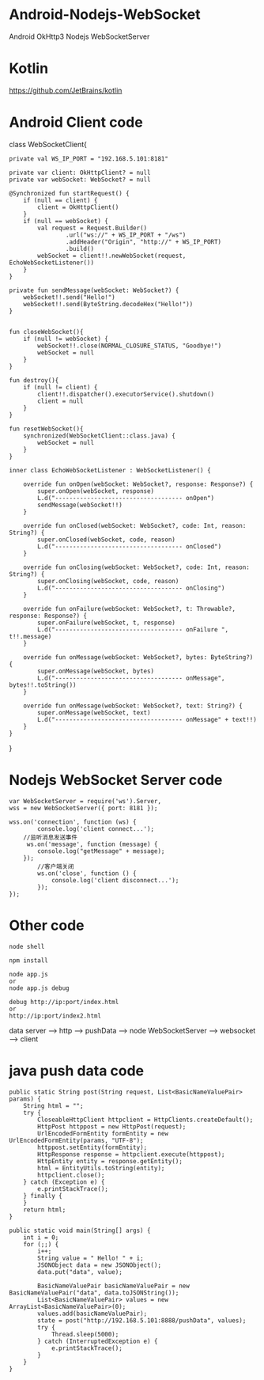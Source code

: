 # Android-Nodejs-WebSocket

Android OkHttp3 Nodejs WebSocketServer

# Kotlin
https://github.com/JetBrains/kotlin


# Android Client  code 

class WebSocketClient{

    private val WS_IP_PORT = "192.168.5.101:8181"
    
    private var client: OkHttpClient? = null
    private var webSocket: WebSocket? = null
    
    @Synchronized fun startRequest() {
        if (null == client) {
            client = OkHttpClient()
        }
        if (null == webSocket) {
            val request = Request.Builder()
                    .url("ws://" + WS_IP_PORT + "/ws")
                    .addHeader("Origin", "http://" + WS_IP_PORT)
                    .build()
            webSocket = client!!.newWebSocket(request, EchoWebSocketListener())
        }
    }

    private fun sendMessage(webSocket: WebSocket?) {
        webSocket!!.send("Hello!")
        webSocket!!.send(ByteString.decodeHex("Hello!"))
    }


    fun closeWebSocket(){
        if (null != webSocket) {
            webSocket!!.close(NORMAL_CLOSURE_STATUS, "Goodbye!")
            webSocket = null
        }
    }

    fun destroy(){
        if (null != client) {
            client!!.dispatcher().executorService().shutdown()
            client = null
        }
    }

    fun resetWebSocket(){
        synchronized(WebSocketClient::class.java) {
            webSocket = null
        }
    }

    inner class EchoWebSocketListener : WebSocketListener() {

        override fun onOpen(webSocket: WebSocket?, response: Response?) {
            super.onOpen(webSocket, response)
            L.d("------------------------------------ onOpen")
            sendMessage(webSocket!!)
        }

        override fun onClosed(webSocket: WebSocket?, code: Int, reason: String?) {
            super.onClosed(webSocket, code, reason)
            L.d("------------------------------------ onClosed")
        }

        override fun onClosing(webSocket: WebSocket?, code: Int, reason: String?) {
            super.onClosing(webSocket, code, reason)
            L.d("------------------------------------ onClosing")
        }

        override fun onFailure(webSocket: WebSocket?, t: Throwable?, response: Response?) {
            super.onFailure(webSocket, t, response)
            L.d("------------------------------------ onFailure ", t!!.message)
        }

        override fun onMessage(webSocket: WebSocket?, bytes: ByteString?) {
            super.onMessage(webSocket, bytes)
            L.d("------------------------------------ onMessage", bytes!!.toString())
        }

        override fun onMessage(webSocket: WebSocket?, text: String?) {
            super.onMessage(webSocket, text)
            L.d("------------------------------------ onMessage" + text!!)
        }
    }
}



# Nodejs WebSocket Server code

	var WebSocketServer = require('ws').Server,
	wss = new WebSocketServer({ port: 8181 });

	wss.on('connection', function (ws) {
    		console.log('client connect...');
		//监听消息发送事件
		 ws.on('message', function (message) {
			console.log("getMessage" + message);
		});
    		//客户端关闭
    		ws.on('close', function () {
    			console.log('client disconnect...');
    		}); 
	});


# Other code

	node shell

	npm install

	node app.js 
	or
	node app.js debug

	debug http://ip:port/index.html
	or 
	http://ip:port/index2.html




data server --> http --> pushData --> node WebSocketServer --> websocket --> client 



# java push data code


	public static String post(String request, List<BasicNameValuePair> params) {
		String html = "";
		try {
			CloseableHttpClient httpclient = HttpClients.createDefault();
			HttpPost httppost = new HttpPost(request);
			UrlEncodedFormEntity formEntity = new UrlEncodedFormEntity(params, "UTF-8");  
			httppost.setEntity(formEntity);
			HttpResponse response = httpclient.execute(httppost);
			HttpEntity entity = response.getEntity();
			html = EntityUtils.toString(entity);
			httpclient.close();
		} catch (Exception e) {
			e.printStackTrace();
		} finally {
		}
		return html;
	}

	public static void main(String[] args) {
		int i = 0;
		for (;;) {
			i++;
			String value = " Hello! " + i;
			JSONObject data = new JSONObject();			
			data.put("data", value);
			
			BasicNameValuePair basicNameValuePair = new BasicNameValuePair("data", data.toJSONString());
			List<BasicNameValuePair> values = new ArrayList<BasicNameValuePair>(0);
			values.add(basicNameValuePair);
			state = post("http://192.168.5.101:8888/pushData", values);
			try {
				Thread.sleep(5000);
			} catch (InterruptedException e) {
				e.printStackTrace();
			}
		}
	}







